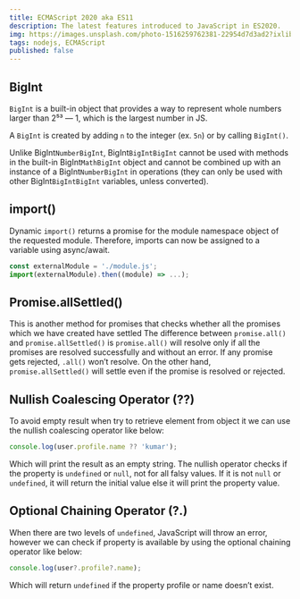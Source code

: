 ```yaml
---
title: ECMAScript 2020 aka ES11
description: The latest features introduced to JavaScript in ES2020.
img: https://images.unsplash.com/photo-1516259762381-22954d7d3ad2?ixlib=rb-1.2.1&ixid=MnwxMjA3fDB8MHxwaG90by1wYWdlfHx8fGVufDB8fHx8&auto=format&fit=crop&w=1489&q=80
tags: nodejs, ECMAScript
published: false
---
```


## BigInt

`BigInt` is a built-in object that provides a way to represent whole numbers larger than 2⁵³ — 1, which is the largest number in JS.

A `BigInt` is created by adding `n` to the integer (ex. `5n`) or by calling `BigInt()`.

Unlike BigInt`NumberBigInt`, BigInt`BigIntBigInt` cannot be used with methods in the built-in BigInt`MathBigInt` object and cannot be combined up with an instance of a BigInt`NumberBigInt` in operations (they can only be used with other BigInt`BigIntBigInt` variables, unless converted).

## import()

Dynamic `import()` returns a promise for the module namespace object of the requested module. Therefore, imports can now be assigned to a variable using async/await.

```javascript
const externalModule = './module.js';
import(externalModule).then((module) => ...);
```

## Promise.allSettled()

This is another method for promises that checks whether all the promises which we have created have settled
The difference between `promise.all()` and `promise.allSettled()` is `promise.all()` will resolve only if all the promises are resolved successfully and without an error. If any promise gets rejected, `.all()` won’t resolve. On the other hand, `promise.allSettled()` will settle even if the promise is resolved or rejected.

## Nullish Coalescing Operator (??)

To avoid empty result when try to retrieve element from object it we can use the nullish coalescing operator like below:

```javascript
console.log(user.profile.name ?? 'kumar');
```

Which will print the result as an empty string. The nullish operator checks if the property is `undefined` or `null`, not for all falsy values. If it is not `null` or `undefined`, it will return the initial value else it will print the property value.

## Optional Chaining Operator (?.)

When there are two levels of `undefined`, JavaScript will throw an error, however we can check if property is available by using the optional chaining operator like below:

```javascript
console.log(user?.profile?.name);
```

Which will return `undefined` if the property profile or name doesn’t exist.
